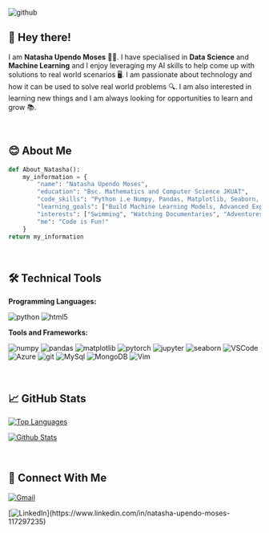 ﻿![github](https://img.shields.io/badge/GitHub-000000?style=for-the-badge&logo=GitHub&logoColor=white)
## :wave: Hey there!

I am **Natasha Upendo Moses** :woman_technologist:. I have specialised in **Data Science** and **Machine Learning** and I enjoy leveraging my AI skills to help come up with solutions to real world scenarios :desktop_computer:. I am passionate about technology and how it can be used to solve real world problems :mag:. I am also interested in learning new things and I am always looking for opportunities to learn and grow :books:.

<br/>

## :blush: About Me

``` py
def About_Natasha():
    my_information = {
        "name": "Natasha Upendo Moses",
        "education": "Bsc. Mathematics and Computer Science JKUAT",
        "code_skills": "Python i.e Numpy, Pandas, Matplotlib, Seaborn, Sci-kit Learn",
        "learning_goals": ["Build Machine Learning Models, Advanced Exploratory Data Analysis"],
        "interests": ["Swimming", "Watching Documentaries", "Adventures"],
        "me": "Code is Fun!"
    }
return my_information
```

<br/>

## :hammer_and_wrench: Technical Tools

**Programming Languages:** 

![python](https://img.shields.io/badge/Python-3776AB?style=for-the-badge&logo=Python&logoColor=white)
![html5](https://img.shields.io/badge/html5-000000?style=for-the-badge&logo=html5&logoColor=white)

**Tools and Frameworks:**

![numpy](https://img.shields.io/badge/numpy-013243?style=for-the-badge&logo=numpy&logoColor=white)
![pandas](https://img.shields.io/badge/pandas-150458?style=for-the-badge&logo=pandas&logoColor=white)
![matplotlib](https://img.shields.io/badge/matplotlib-000000?style=for-the-badge&logo=matplotlib&logoColor=white)
![pytorch](https://img.shields.io/badge/pytorch-EE4C2C?style=for-the-badge&logo=pytorch&logoColor=white)
![jupyter](https://img.shields.io/badge/jupyter-F37626?style=for-the-badge&logo=pytorch&logoColor=white)
![seaborn](https://img.shields.io/badge/seaborn-000000?style=for-the-badge&logo=seaborn&logoColor=white)
![VSCode](https://img.shields.io/badge/VSCode-0078D4?style=for-the-badge&logo=visual%20studio%20code&logoColor=white)
![Azure](https://img.shields.io/badge/Azure-0078D4?style=for-the-badge&logo=Azure&logoColor=white)
![git](https://img.shields.io/badge/git-F05032?style=for-the-badge&logo=git&logoColor=white)
![MySql](https://img.shields.io/badge/MySql-4479A1?style=for-the-badge&logo=MySql&logoColor=white)
![MongoDB](https://img.shields.io/badge/MongoDB-Atlas-brightgreen)
![Vim](https://img.shields.io/badge/VIM-%2311AB00.svg?&style=for-the-badge&logo=vim&logoColor=white)

<br/>

## :chart_with_upwards_trend: GitHub Stats

[![Top Languages](https://github-readme-stats.vercel.app/api/top-langs/?username=NatashaMoses&layout=donut)](https://github.com/NatashaMoses/github-readme-stats)

[![Github Stats](https://github-readme-stats.vercel.app/api?username=NatashaMoses&show_icons=true)](https://github.com/NatashaMoses/github-readme-stats)

<br/>

## :link: Connect With Me

[![Gmail](https://img.shields.io/badge/Gmail-D14836?style=for-the-badge&logo=gmail&logoColor=white)](mailto:natmos910@gmail.com)

[![LinkedIn](https://img.shields.io/badge/LinkedIn-0077B5?style=for-the-badge&logo=linkedin&logoColor=white")](https://www.linkedin.com/in/natasha-upendo-moses-117297235)
